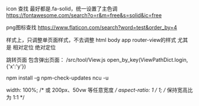 icon 查找
最好都是.fa-solid，统一设置了主色调
https://fontawesome.com/search?o=r&m=free&s=solid&ic=free


png图标查找
https://www.flaticon.com/search?word=test&order_by=4

样式上，只调整单页面样式，不去调整 html body app router-view的样式
尤其是 相对定位 绝对定位


跳转页面 包含弹出页面：
/src/tool/View.js    open_by_key(ViewPathDict.login, {'x':'y'})


npm install -g npm-check-updates
ncu -u

width: 100%;              /* 或 200px、50vw 等任意宽度 */
aspect-ratio: 1 / 1;      /* 保持宽高比为 1:1 */
